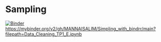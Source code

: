 # Sampling

[![Binder](https://mybinder.org/badge_logo.svg)](https://mybinder.org/v2/gh/nevermind78/Sampling/master)
https://mybinder.org/v2/gh/MANNAISALIM/Simpling_with_bindrr/main?filepath=Data_Cleaning_TP1_E.ipynb
